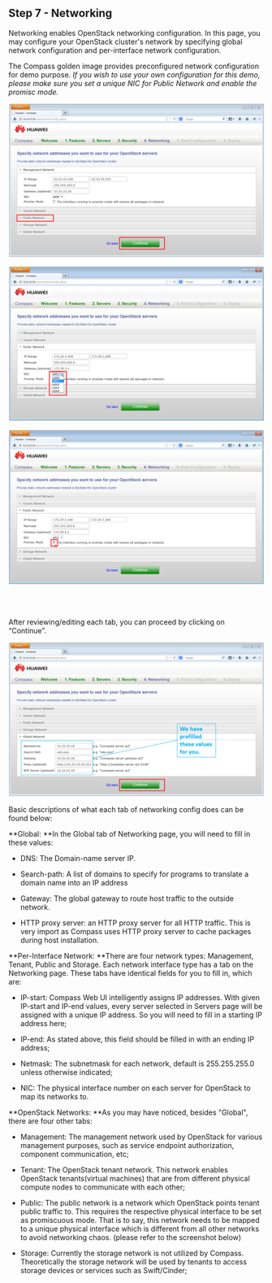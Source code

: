 <h2 id="step-seven">Step 7 - Networking</h2>

Networking enables OpenStack networking configuration. In this page, you may configure your OpenStack cluster's network by specifying global network configuration and per-interface network configuration.

The Compass golden image provides preconfigured network configuration for demo purpose. *If you wish to use your own configuration for this demo, please make sure you set a unique NIC for Public Network and enable the promisc mode.*


![Networking](/img/7_networking.png)

![Public network](/img/7_public_network.png)

![Promisc](/img/7_promisc.png)

<br />
<br />

After reviewing/editing each tab, you can proceed by clicking on “Continue”.

![Global network](/img/7_global_network.png)

Basic descriptions of what each tab of networking config does can be found below:

**Global: **In the Global tab of Networking page, you will need to fill in these values:

  * DNS: The Domain-name server IP.

  * Search-path: A list of domains to specify for programs to translate a domain name into an IP address

  * Gateway: The global gateway to route host traffic to the outside network. 

  * HTTP proxy server: an HTTP proxy server for all HTTP traffic. This is very import as Compass uses HTTP proxy server to cache packages during host installation.


**Per-Interface Network: **There are four network types: Management, Tenant, Public and Storage. Each network interface type has a tab on the Networking page. These tabs have identical fields for you to fill in, which are:

  * IP-start: Compass Web UI intelligently assigns IP addresses. With given IP-start and IP-end values, every server selected in Servers page will be assigned with a unique IP address. So you will need to fill in a starting IP address here;

  * IP-end: As stated above, this field should be filled in with an ending IP address;

  * Netmask: The subnetmask for each network, default is 255.255.255.0 unless otherwise indicated; 

  * NIC: The physical interface number on each server for OpenStack to map its networks to.


**OpenStack Networks: **As you may have noticed, besides "Global", there are four other tabs:

  * Management: The management network used by OpenStack for various management purposes, such as service endpoint authorization, component communication, etc;

  * Tenant: The OpenStack tenant network. This network enables OpenStack tenants(virtual machines) that are from different physical compute nodes to communicate with each other;

  * Public: The public network is a network which OpenStack points tenant public traffic to. This requires the respective physical interface to be set as promiscuous mode. That is to say, this network needs to be mapped to a unique physical interface which is different from all other networks to avoid networking chaos. (please refer to the screenshot below)

  * Storage: Currently the storage network is not utilized by Compass. Theoretically the storage network will be used by tenants to access storage devices or services such as Swift/Cinder;

